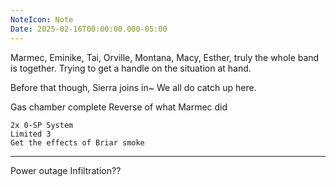 ```yaml
---
NoteIcon: Note
Date: 2025-02-16T00:00:00.000-05:00
---
```

Marmec, Eminike, Tai, Orville, Montana, Macy, Esther, truly the whole band is together.
Trying to get a handle on the situation at hand.

Before that though, Sierra joins in~
We all do catch up here.

Gas chamber complete
Reverse of what Marmec did
```
2x 0-SP System
Limited 3
Get the effects of Briar smoke
```

---

Power outage
Infiltration??
